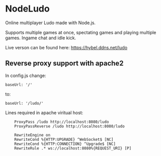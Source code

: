 # NodeLudo
Online multiplayer Ludo made with Node.js.

Supports multiple games at once, spectating games and playing multiple games. Ingame chat and idle kick.

Live verson can be found here:
https://hybel.ddns.net/ludo


## Reverse proxy support with apache2

In config.js change:
```
baseUrl: '/'
```
to:
```
baseUrl: '/ludo/'
```

Lines required in apache viritual host:
```
    ProxyPass /ludo http://localhost:8080/ludo
    ProxyPassReverse /ludo http://localhost:8080/ludo

    RewriteEngine on
    RewriteCond %{HTTP:UPGRADE} ^WebSocket$ [NC]
    RewriteCond %{HTTP:CONNECTION} ^Upgrade$ [NC]
    RewriteRule .* ws://localhost:8080%{REQUEST_URI} [P]
```
